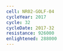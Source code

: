 ```yaml
---
cell: NR02-GOLF-04
cycleYear: 2017
cycle: 32
cycleDate: 2017-32
resistance: 926000
enlightened: 288000
---
```

